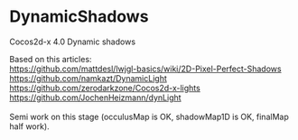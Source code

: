 # DynamicShadows
Cocos2d-x 4.0 Dynamic shadows

Based on this articles:<br>
https://github.com/mattdesl/lwjgl-basics/wiki/2D-Pixel-Perfect-Shadows<br>
https://github.com/namkazt/DynamicLight<br>
https://github.com/zerodarkzone/Cocos2d-x-lights<br>
https://github.com/JochenHeizmann/dynLight<br>
<br>
Semi work on this stage (occulusMap is OK, shadowMap1D is OK, finalMap half work).
